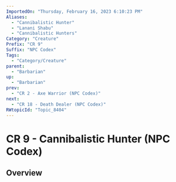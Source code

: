 ```yaml
---
ImportedOn: "Thursday, February 16, 2023 6:10:23 PM"
Aliases:
  - "Cannibalistic Hunter"
  - "Lanani Shabu"
  - "Cannibalistic Hunters"
Category: "Creature"
Prefix: "CR 9"
Suffix: "NPC Codex"
Tags:
  - "Category/Creature"
parent:
  - "Barbarian"
up:
  - "Barbarian"
prev:
  - "CR 2 - Axe Warrior (NPC Codex)"
next:
  - "CR 18 - Death Dealer (NPC Codex)"
RWtopicId: "Topic_8404"
---
```

# CR 9 - Cannibalistic Hunter (NPC Codex)
## Overview
